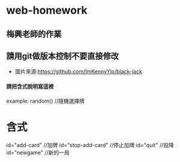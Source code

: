 # web-homework
## 梅興老師的作業
## 請用git做版本控制不要直接修改
-  圖片來源:https://github.com/ImKennyYip/black-jack
#### 請把含式說明寫這裡
example:
random() //隨機選擇牌
# 含式
id="add-card" //加牌
id="stop-add-card" //停止加牌
id="quit" //投降
id="newgame" //新的一局